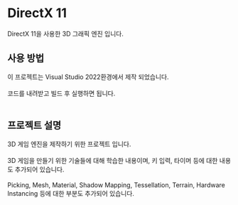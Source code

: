 # DirectX 11

DirectX 11을 사용한 3D 그래픽 엔진 입니다.

## 사용 방법

이 프로젝트는 Visual Studio 2022환경에서 제작 되었습니다.<br><br>
코드를 내려받고 빌드 후 실행하면 됩니다.<br><br>

## 프로젝트 설명

3D 게임 엔진을 제작하기 위한 프로젝트 입니다.<br><br>
3D 게임을 만들기 위한 기술들에 대해 학습한 내용이며, 키 입력, 타이머 등에 대한 내용도 추가되어 있습니다.<br><br>
Picking, Mesh, Material, Shadow Mapping, Tessellation, Terrain, Hardware Instancing 등에 대한 부분도 추가되어 있습니다.
